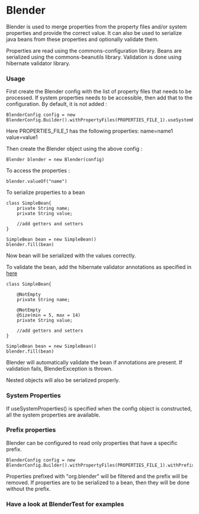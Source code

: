 Blender
=======

Blender is used to merge properties from the property files and/or system properties and provide the correct value. It can also be used to serialize java beans from these properties and optionally validate them.

Properties are read using the commons-configuration library.
Beans are serialized using the commons-beanutils library.
Validation is done using hibernate validator library.

### Usage
First create the Blender config with the list of property files that needs to be processed. If system properties needs to be accessible, then add that to the configuration. By default, it is not added :

    BlenderConfig config = new BlenderConfig.Builder().withPropertyFiles(PROPERTIES_FILE_1).useSystemProperties().build();


Here PROPERTIES_FILE_1 has the following properties:
    name=name1
    value=value1

Then create the Blender object using the above config :

    Blender blender = new Blender(config)


To access the properties :

    blender.valueOf("name")

To serialize properties to a bean

    class SimpleBean{
        private String name;
        private String value;

        //add getters and setters
    }

    SimpleBean bean = new SimpleBean()
    blender.fill(bean)

Now bean will be serialized with the values correctly.


To validate the bean, add the hibernate validator annotations as specified in [here](http://hibernate.org/validator/)

    class SimpleBean{

        @NotEmpty
        private String name;

        @NotEmpty
        @Size(min = 5, max = 14)
        private String value;

        //add getters and setters
    }

    SimpleBean bean = new SimpleBean()
    blender.fill(bean)

Blender will automatically validate the bean if annotations are present. If validation fails, BlenderException is thrown.

Nested objects will also be serialized properly.

### System Properties
If useSystemProperties() is specified when the config object is constructed, all the system properties are available.


### Prefix properties
Blender can be configured to read only properties that have a specific prefix.

    BlenderConfig config = new BlenderConfig.Builder().withPropertyFiles(PROPERTIES_FILE_1).withPrefix("org.blender").build();

Properties prefixed with "org.blender" will be filtered and the prefix will be removed. If properties are to be serialized to a bean, then
they will be done without the prefix.


### Have a look at BlenderTest for examples